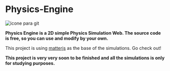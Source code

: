 # Physics-Engine
![icone para git](https://user-images.githubusercontent.com/89609653/191819554-dc03bb69-b591-45b4-ab59-6438d4027a15.png)

**Physics Engine is a 2D simple Physics Simulation Web. The source code is free, so you can use and modify by your own.**

This project is using [matterjs](https://github.com/liabru/matter-js) as the base of the simulations. Go check out!

**This project is very very soon to be finished and all the simulations is only for studying purposes.**
